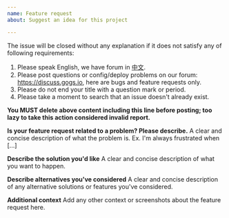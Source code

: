 ```yaml
---
name: Feature request
about: Suggest an idea for this project

---
```


The issue will be closed without any explanation if it does not satisfy any of following requirements:

1. Please speak English, we have forum in [中文](https://discuss.gogs.io/c/getting-help/getting-help-chinese).
2. Please post questions or config/deploy problems on our forum: https://discuss.gogs.io, here are bugs and feature requests only.
3. Please do not end your title with a question mark or period.
4. Please take a moment to search that an issue doesn't already exist.

**You MUST delete above content including this line before posting; too lazy to take this action considered invalid report.**

**Is your feature request related to a problem? Please describe.**
A clear and concise description of what the problem is. Ex. I'm always frustrated when [...]

**Describe the solution you'd like**
A clear and concise description of what you want to happen.

**Describe alternatives you've considered**
A clear and concise description of any alternative solutions or features you've considered.

**Additional context**
Add any other context or screenshots about the feature request here.
